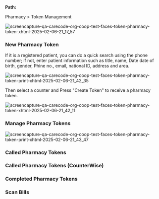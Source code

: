 **Path:**

Pharmacy > Token Management 

![screencapture-qa-carecode-org-coop-test-faces-token-pharmacy-token-xhtml-2025-02-06-21_17_57](https://github.com/user-attachments/assets/a54e082e-fd73-40df-a754-47d389a6c085)


### New Pharmacy Token

If it is a registered patient, you can do a quick search using the phone number; if not, enter patient information such as title, name, Date date of birth, gender, Phine no., email, national ID, address and area.

![screencapture-qa-carecode-org-coop-test-faces-token-pharmacy-token-print-xhtml-2025-02-06-21_42_35](https://github.com/user-attachments/assets/a9ddfc98-d17d-41e2-bcab-307c463010c0)


Then select a counter and Press "Create Token" to receive a pharmacy token.

![screencapture-qa-carecode-org-coop-test-faces-token-pharmacy-token-xhtml-2025-02-06-21_42_11](https://github.com/user-attachments/assets/393a0c78-f72d-48a4-b62d-0c788c030c0d)




### Manage Pharmacy Tokens

![screencapture-qa-carecode-org-coop-test-faces-token-pharmacy-token-print-xhtml-2025-02-06-21_43_47](https://github.com/user-attachments/assets/3c1f0354-c755-42df-b688-b5507f3adced)



### Called Pharmacy Tokens 
### Called Pharmacy Tokens (CounterWise)
### Completed Pharmacy Tokens
### Scan Bills
